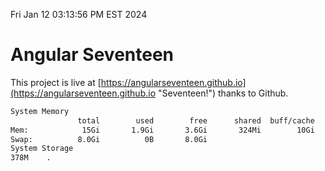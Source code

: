 Fri Jan 12 03:13:56 PM EST 2024

# Angular Seventeen


This project is live at [https://angularseventeen.github.io](https://angularseventeen.github.io "Seventeen!") thanks to Github.

```bash
System Memory
               total        used        free      shared  buff/cache   available
Mem:            15Gi       1.9Gi       3.6Gi       324Mi        10Gi        13Gi
Swap:          8.0Gi          0B       8.0Gi
System Storage
378M	.
```
